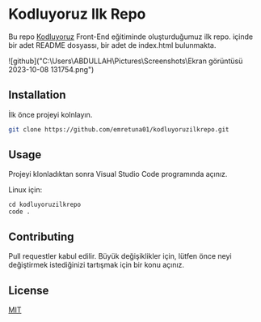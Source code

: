 # Kodluyoruz Ilk Repo

Bu repo [Kodluyoruz](https://www.kodluyoruz.org) Front-End eğitiminde oluşturduğumuz ilk repo. içinde bir adet README dosyassı, bir adet de index.html bulunmakta.

![github]("C:\Users\ABDULLAH\Pictures\Screenshots\Ekran görüntüsü 2023-10-08 131754.png") 

## Installation

İlk önce projeyi kolnlayın.

```bash
git clone https://github.com/emretuna01/kodluyoruzilkrepo.git
```

## Usage

Projeyi klonladıktan sonra Visual Studio Code programında açınız.

Linux için:
```linux
cd kodluyoruzilkrepo
code .
```

## Contributing
Pull requestler kabul edilir. Büyük değişiklikler için, lütfen önce neyi değiştirmek istediğinizi tartışmak için bir konu açınız.


## License
[MIT](https://choosealicense.com/licenses/mit/)
